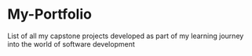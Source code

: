 # My-Portfolio
List of all my capstone projects developed as part of my learning journey into the world of software development
